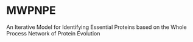 # MWPNPE
An Iterative Model for Identifying Essential Proteins based on the Whole Process Network of Protein Evolution

